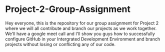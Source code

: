 # Project-2-Group-Assignment

Hey everyone, this is the repository for our group assignment for Project 2 where we will all contribute and branch our projects as we work together. We'll have a google meet call and I'll show you guys how to successfully configure GitHub in your Intergrated Development Environment and branch projects without losing or conflicting any of our code.
